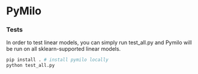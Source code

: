 # PyMilo
### Tests
In order to test linear models, you can simply run test_all.py and Pymilo will be run on all sklearn-supported linear models.
  ```python
  pip install . # install pymilo locally
  python test_all.py
  ```
